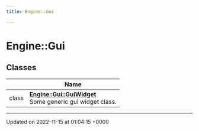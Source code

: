 ```yaml
---
title: Engine::Gui

---
```


# Engine::Gui



## Classes

|                | Name           |
| -------------- | -------------- |
| class | **[Engine::Gui::GuiWidget](/classes/classEngine_1_1Gui_1_1GuiWidget.md)** <br>Some generic gui widget class.  |






-------------------------------

Updated on 2022-11-15 at 01:04:15 +0000